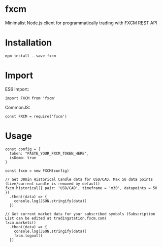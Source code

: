 # fxcm
Minimalist Node.js client for programmatically trading with FXCM REST API

# Installation

```
npm install --save fxcm
````

# Import

ES6 Import:

```
import FXCM from 'fxcm'
```

CommonJS:

````
const FXCM = require('fxcm')
````

# Usage

```
const config = {
  token: "PASTE_YOUR_FXCM_TOKEN_HERE",
  isDemo: true
}

const fxcm = new FXCM(config)

// Get 30min Historical Candle data for USD/CAD. Max 50 data points (Live/current candle is removed by default)
fxcm.historical({ pair: 'USD/CAD', timeframe = 'm30', datapoints = 50 })
  .then((data) => {
    console.log(JSON.stringify(data))
  })

// Get current market data for your subscribed symbols (Subscription List can be edited at tradingstation.fxcm.com)
fxcm.markets()
  .then((data) => {
    console.log(JSON.stringify(data))
    fxcm.logout()
  })
```